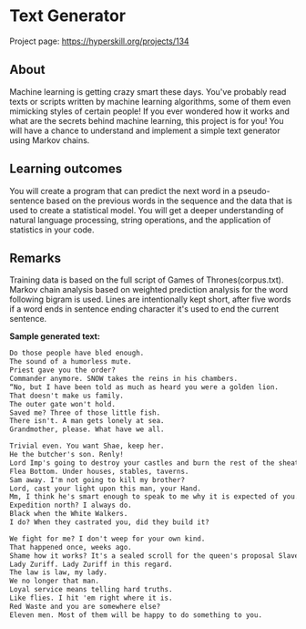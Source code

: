 # Text Generator

Project page: https://hyperskill.org/projects/134


## About
Machine learning is getting crazy smart these days. You've probably read texts or scripts written by machine learning algorithms, some of them even mimicking styles of certain people! If you ever wondered how it works and what are the secrets behind machine learning, this project is for you! You will have a chance to understand and implement a simple text generator using Markov chains.
## Learning outcomes
You will create a program that can predict the next word in a pseudo-sentence based on the previous words in the sequence and the data that is used to create a statistical model. You will get a deeper understanding of natural language processing, string operations, and the application of statistics in your code.
## Remarks
Training data is based on the full script of Games of Thrones(corpus.txt). Markov chain analysis based on weighted prediction analysis for the word following bigram is used. Lines are intentionally kept short, after five words if a word ends in sentence ending character it's used to end the current sentence.


**Sample generated text:**
```txt
Do those people have bled enough.
The sound of a humorless mute.
Priest gave you the order?
Commander anymore. SNOW takes the reins in his chambers.
“No, but I have been told as much as heard you were a golden lion.
That doesn't make us family.
The outer gate won't hold.
Saved me? Three of those little fish.
There isn't. A man gets lonely at sea.
Grandmother, please. What have we all.

Trivial even. You want Shae, keep her.
He the butcher's son. Renly!
Lord Imp's going to destroy your castles and burn the rest of the sheath of the House Stark, Lord of the poppy.
Flea Bottom. Under houses, stables, taverns.
Sam away. I'm not going to kill my brother?
Lord, cast your light upon this man, your Hand.
Mm, I think he's smart enough to speak to me why it is expected of you.
Expedition north? I always do.
Black when the White Walkers.
I do? When they castrated you, did they build it?

We fight for me? I don't weep for your own kind.
That happened once, weeks ago.
Shame how it works? It's a sealed scroll for the queen's proposal Slavery will never surrender the Northern houses Roose Bolton murdered my husband.
Lady Zuriff. Lady Zuriff in this regard.
The law is law, my lady.
We no longer that man.
Loyal service means telling hard truths.
Like flies. I hit 'em right where it is.
Red Waste and you are somewhere else?
Eleven men. Most of them will be happy to do something to you.

```





